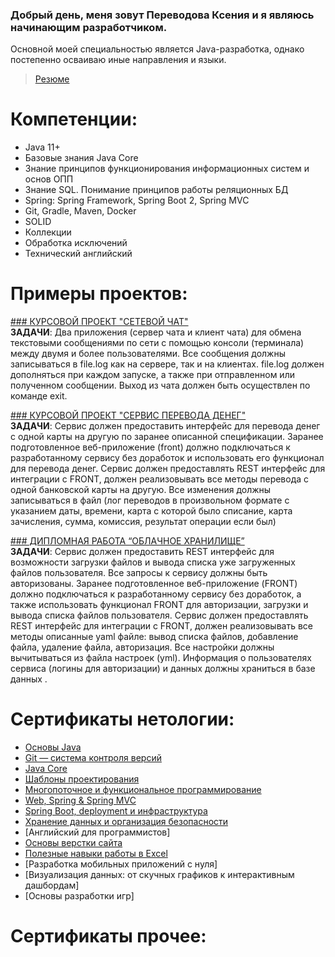 ### Добрый день, меня зовут Переводова Ксения и я являюсь начинающим разработчиком.

Основной моей специальностью является Java-разработка, однако постепенно осваиваю иные направления и языки.
> [Резюме]()

# Компетенции:
- Java 11+
- Базовые знания Java Core
- Знание принципов функционирования информационных систем и основ ОПП
- Знание SQL. Понимание принципов работы реляционных БД
- Spring: Spring Framework, Spring Boot 2, Spring MVC
- Git, Gradle, Maven, Docker
- SOLID
- Коллекции
- Обработка исключений
- Технический английский

# Примеры проектов:
[### КУРСОВОЙ ПРОЕКТ "СЕТЕВОЙ ЧАТ"](https://github.com/xeniia-nikole/Online_Chat)<br/>
**ЗАДАЧИ**: Два приложения (сервер чата и клиент чата) для обмена текстовыми сообщениями по сети с помощью консоли (терминала) между двумя и более пользователями. Все сообщения должны записываться в file.log как на сервере, так и на клиентах. file.log должен дополняться при каждом запуске, а также при отправленном или полученном сообщении. Выход из чата должен быть осуществлен по команде exit.

[### КУРСОВОЙ ПРОЕКТ "СЕРВИС ПЕРЕВОДА ДЕНЕГ"](https://github.com/xeniia-nikole/TransferService)<br/>
**ЗАДАЧИ**: Сервис должен предоставить интерфейс для перевода денег с одной карты на другую по заранее описанной спецификации. Заранее подготовленное веб-приложение (front) должно подключаться к разработанному сервису без доработок и использовать его функционал для перевода денег. Сервис должен предоставлять REST интерфейс для интеграции с FRONT, должен реализовывать все методы перевода с одной банковской карты на другую. Все изменения должны записываться в файл (лог переводов в произвольном формате с указанием даты, времени, карта с которой было списание, карта зачисления, сумма, комиссия, результат операции если был)

[### ДИПЛОМНАЯ РАБОТА “ОБЛАЧНОЕ ХРАНИЛИЩЕ”](https://github.com/xeniia-nikole/CloudServiceDiploma)<br/>
**ЗАДАЧИ**: Сервис должен предоставить REST интерфейс для возможности загрузки файлов и вывода списка уже загруженных файлов пользователя. Все запросы к сервису должны быть авторизованы. Заранее подготовленное веб-приложение (FRONT) должно подключаться к разработанному сервису без доработок, а также использовать функционал FRONT для авторизации, загрузки и вывода списка файлов пользователя. Сервис должен предоставлять REST интерфейс для интеграции с FRONT, должен реализовывать все методы описанные yaml файле: вывод списка файлов, добавление файла, удаление файла, авторизация. Все настройки должны вычитываться из файла настроек (yml). Информация о пользователях сервиса (логины для авторизации) и данных должны храниться в базе данных .

# Сертификаты нетологии:
- [Основы Java](https://netology.ru/backend/api/user/programs/17156/pdf_certificate)
- [Git — система контроля версий](https://netology.ru/backend/api/user/programs/19854/pdf_certificate)
- [Java Core](https://netology.ru/backend/api/user/programs/21602/pdf_certificate)
- [Шаблоны проектирования](https://netology.ru/backend/api/user/programs/21606/pdf_certificate)
- [Многопоточное и функциональное программирование](https://netology.ru/backend/api/user/programs/21609/pdf_certificate)
- [Web, Spring & Spring MVC](https://netology.ru/backend/api/user/programs/22950/pdf_certificate)
- [Spring Boot, deployment и инфраструктура](https://netology.ru/backend/api/user/programs/22954/pdf_certificate)
- [Хранение данных и организация безопасности](https://netology.ru/backend/api/user/programs/22958/pdf_certificate)
- [Английский для программистов]
- [Основы верстки сайта](https://netology.ru/backend/api/user/programs/25604/pdf_certificate)
- [Полезные навыки работы в Excel](https://netology.ru/backend/api/user/programs/18411/pdf_certificate)
- [Разработка мобильных приложений с нуля]
- [Визуализация данных: от скучных графиков к интерактивным дашбордам]
- [Основы разработки игр]

# Сертификаты прочее:
